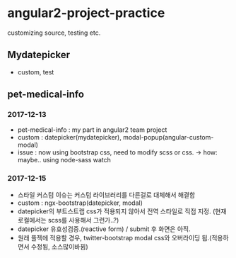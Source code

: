# angular2-project-practice
customizing source, testing etc.

## Mydatepicker 
- custom, test

## pet-medical-info 


### 2017-12-13
- pet-medical-info : my part in angular2 team project
- custom : datepicker(mydatepicker), modal-popup(angular-custom-modal)
- issue : now using bootstrap css, need to modify scss or css. -> how: maybe.. using node-sass watch


### 2017-12-15
- 스타일 커스텀 이슈는 커스텀 라이브러리를 다른걸로 대체해서 해결함
- custom : ngx-bootstrap(datepicker, modal) 
- datepicker의 부트스트랩 css가 적용되지 않아서 전역 스타일로 직접 지정. (현재 로컬에서는 scss를 사용해서 그런가..?)
- datepicker 유효성검증.(reactive form) / submit 후 화면은 아직.
- 원래 플젝에 적용할 경우, twitter-bootstrap modal css와 오버라이딩 됨.(적용하면서 수정됨, 소스많이바뀜)

